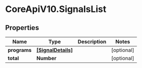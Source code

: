 # CoreApiV10.SignalsList

## Properties
Name | Type | Description | Notes
------------ | ------------- | ------------- | -------------
**programs** | [**[SignalDetails]**](SignalDetails.md) |  | [optional] 
**total** | **Number** |  | [optional] 


